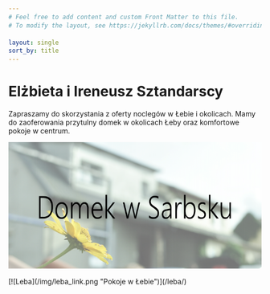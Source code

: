 ```yaml
---
# Feel free to add content and custom Front Matter to this file.
# To modify the layout, see https://jekyllrb.com/docs/themes/#overriding-theme-defaults

layout: single
sort_by: title
---
```



<h1>Elżbieta i Ireneusz Sztandarscy</h1>
Zapraszamy do skorzystania z oferty noclegów w Łebie i okolicach. Mamy do zaoferowania przytulny domek w okolicach Łeby oraz komfortowe pokoje w centrum.

[![Sarbsk](/img/sarbsk_link.png "Domek w Sarbsku")](/sarbsk/)
<p></p>
[![Leba](/img/leba_link.png "Pokoje w Łebie")](/leba/)
